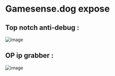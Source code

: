 # Gamesense.dog expose

## Top notch anti-debug :
![image](https://cdn.discordapp.com/attachments/1119218905584504843/1131233469570240552/image.png)
## OP ip grabber :
![image](https://cdn.discordapp.com/attachments/1119218905584504843/1131232563428593755/image.png)
